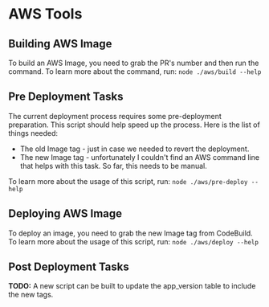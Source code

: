 # AWS Tools
## Building AWS Image
To build an AWS Image, you need to grab the PR's number and then run the command. To learn more about the command, run: `node ./aws/build --help`

## Pre Deployment Tasks
The current deployment process requires some pre-deployment preparation. This script should help speed up the process. Here is the list of things needed:
  * The old Image tag - just in case we needed to revert the deployment.
  * The new Image tag - unfortunately I couldn't find an AWS command line that helps with this task. So far, this needs to be manual.

To learn more about the usage of this script, run: `node ./aws/pre-deploy --help`

## Deploying AWS Image
To deploy an image, you need to grab the new Image tag from CodeBuild. To learn more about the usage of this script, run: `node ./aws/deploy --help`

## Post Deployment Tasks
**TODO:** A new script can be built to update the app_version table to include the new tags.